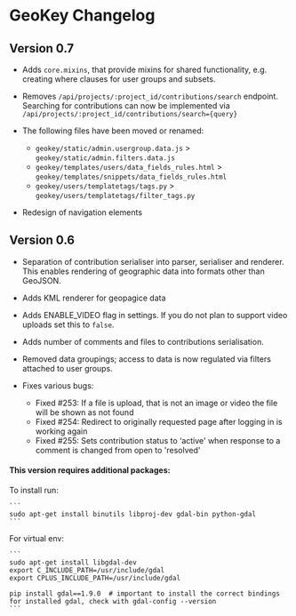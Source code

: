 # GeoKey Changelog

## Version 0.7

- Adds `core.mixins`, that provide mixins for shared functionality, e.g. creating where clauses for user groups and subsets.
- Removes `/api/projects/:project_id/contributions/search` endpoint. Searching for contributions can now be implemented via `/api/projects/:project_id/contributions/search={query}`

- The following files have been moved or renamed:
    - `geokey/static/admin.usergroup.data.js` > `geokey/static/admin.filters.data.js`
    - `geokey/templates/users/data_fields_rules.html` > `geokey/templates/snippets/data_fields_rules.html`
    - `geokey/users/templatetags/tags.py` > `geokey/users/templatetags/filter_tags.py`

- Redesign of navigation elements

## Version 0.6

- Separation of contribution serialiser into parser, serialiser and renderer. This enables rendering of geographic data into formats other than GeoJSON.
- Adds KML renderer for geopagice data
- Adds ENABLE_VIDEO flag in settings. If you do not plan to support video uploads set this to `false`.
- Adds number of comments and files to contributions serialisation.
- Removed data groupings; access to data is now regulated via filters attached to user groups.
- Fixes various bugs:

    - Fixed #253: If a file is upload, that is not an image or video the file will be shown as not found
    - Fixed #254: Redirect to originally requested page after logging in is working again
    - Fixed #255: Sets contribution status to ‘active' when response to a comment is changed from open to 'resolved'

#### This version requires additional packages:

To install run:

    ```
    sudo apt-get install binutils libproj-dev gdal-bin python-gdal
    ```

For virtual env:

    ```
    sudo apt-get install libgdal-dev
    export C_INCLUDE_PATH=/usr/include/gdal
    export CPLUS_INCLUDE_PATH=/usr/include/gdal

    pip install gdal==1.9.0  # important to install the correct bindings for installed gdal, check with gdal-config --version
    ```
